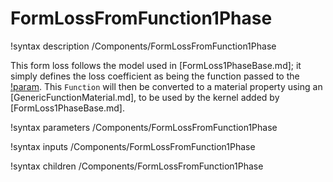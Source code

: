 # FormLossFromFunction1Phase

!syntax description /Components/FormLossFromFunction1Phase

This form loss follows the model used in [FormLoss1PhaseBase.md];
it simply defines the loss coefficient as being the function passed to the [!param](/Components/FormLossFromFunction1Phase/K_prime). This `Function` will then be converted to a material property using an
[GenericFunctionMaterial.md], to be used by the kernel added by [FormLoss1PhaseBase.md].

!syntax parameters /Components/FormLossFromFunction1Phase

!syntax inputs /Components/FormLossFromFunction1Phase

!syntax children /Components/FormLossFromFunction1Phase
